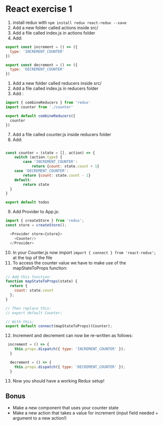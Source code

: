 # React exercise 1
1. install redux with `npm install redux react-redux --save` 
2. Add a new folder called actions inside src/
3. Add a file called index.js in actions folder
4. Add: 
```js
export const increment = () => ({
  type: 'INCREMENT_COUNTER'
})

export const decrement = () => ({
  type: 'DECREMENT_COUNTER'
})

```
1. Add a new folder called reducers inside src/
2. Add a file called index.js in reducers folder
3. Add :
```js
import { combineReducers } from 'redux'
import counter from './counter'

export default combineReducers({
  counter
})

```
7. Add a file called counter.js inside reducers folder
8. Add:
```js

const counter = (state = [], action) => {
    switch (action.type) {
        case 'INCREMENT_COUNTER':
            return {count: state.count + 1}
    case 'DECREMENT_COUNTER':
        return {count: state.count - 1}
    default:
        return state
  }
}

export default todos

``` 
9. Add Provider to App.js: 
```js
import { createStore } from 'redux';
const store = createStore();

  <Provider store={store}>
    <Counter/>
  </Provider>
```
10. In your Counter.js now import `import { connect } from 'react-redux';` at the top of the file
11. To access the counter value we have to make use of the mapStateToProps function: 
```js
// Add this function:
function mapStateToProps(state) {
  return {
    count: state.count
  };
}

// Then replace this:
// export default Counter;

// With this:
export default connect(mapStateToProps)(Counter);

```
12. Increment and decrement can now be re-written as follows: 
```js
 increment = () => {
    this.props.dispatch({ type: 'INCREMENT_COUNTER' });
  }

  decrement = () => {
    this.props.dispatch({ type: 'DECREMENT_COUNTER' });
  }
``` 
13. Now you should have a working Redux setup!

## Bonus
- Make a new component that uses your counter state
- Make a new action that takes a value for increment (input field needed + argument to a new action!)